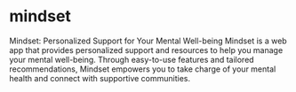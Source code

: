 # mindset
Mindset: Personalized Support for Your Mental Well-being  Mindset is a web app that provides personalized support and resources to help you manage your mental well-being. Through easy-to-use features and tailored recommendations, Mindset empowers you to take charge of your mental health and connect with supportive communities.
